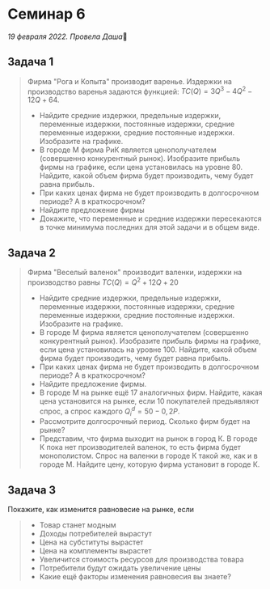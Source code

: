 # Семинар 6
*19 февраля 2022. Провела Даша*🐼

## Задача 1 

> Фирма "Рога и Копыта" производит варенье. Издержки на производство варенья задаются функцией: $TC(Q) = 3Q^3 - 4Q^2 - 12Q + 64$.
> *  Найдите средние издержки, предельные издержки, переменные издержки, постоянные издержки, средние переменные издержки, средние постоянные издержки. Изобразите на графике. 
> * В городе М фирма РиК является ценополучателем (совершенно конкурентный рынок). Изобразите прибыль фирмы на графике, если цена установилась на уровне 80. Найдите, какой объем фирма будет производить, чему будет равна прибыль. 
> * При каких ценах фирма не будет производить в долгосрочном периоде? А в краткосрочном?
> * Найдите предложение фирмы
> * Докажите, что переменные и средние издержки пересекаются в точке минимума последних для этой задачи и в общем виде. 

## Задача 2

> Фирма "Веселый валенок" производит валенки, издержки на производство равны $TC(Q) = Q^2 + 12Q + 20$
> *  Найдите средние издержки, предельные издержки, переменные издержки, постоянные издержки, средние переменные издержки, средние постоянные издержки. Изобразите на графике. 
> * В городе М фирма является ценополучателем (совершенно конкурентный рынок). Изобразите прибыль фирмы на графике, если цена установилась на уровне 100. Найдите, какой объем фирма будет производить, чему будет равна прибыль. 
> * При каких ценах фирма не будет производить в долгосрочном периоде? А в краткосрочном?
> * Найдите предложение фирмы.
> * В городе М на рынке ещё 17 аналогичных фирм. Найдите, какая цена установится на рынке, если 10 покупателей предъявляют спрос, а спрос каждого $Q_{i}^d = 50 - 0,2P$.
> * Рассмотрите долгосрочный период. Сколько фирм будет на рынке?
> * Представим, что фирма выходит на рынок в город К. В городе К пока нет производителей валенок, то есть фирма будет монополистом. Спрос на валенки в городе К такой же, как и в городе М. Найдите цену, которую фирма установит в городе К. 


## Задача 3
Покажите, как изменится равновесие на рынке, если
> * Товар станет модным
> * Доходы потребителей вырастут
> * Цена на субституты вырастет
> * Цена на комплементы вырастет
> * Увеличится стоимость ресурсов для производства товара
> * Потребители будут ожидать увеличение цены
> * Какие ещё факторы изменения равновесия вы знаете?
